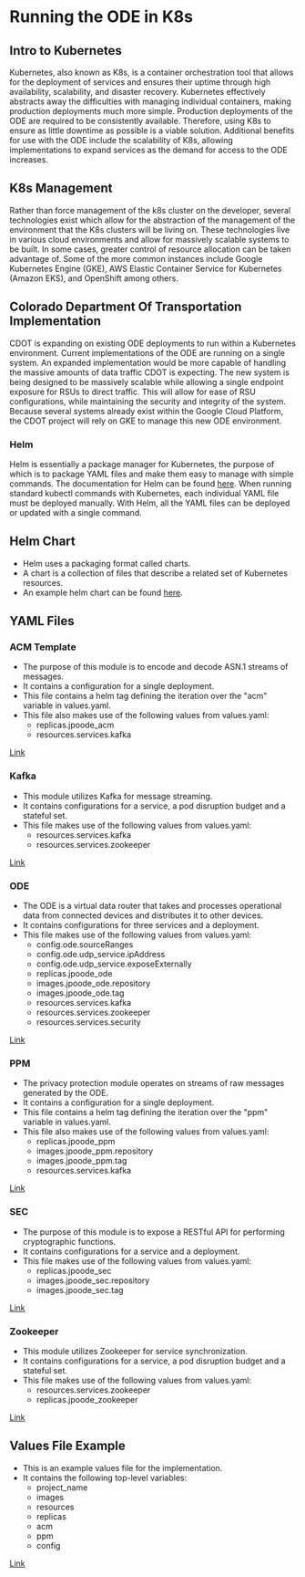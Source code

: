 # Running the ODE in K8s
## Intro to Kubernetes
Kubernetes, also known as K8s, is a container orchestration tool that allows for the deployment of services and ensures their uptime through high availability, scalability, and disaster recovery.
Kubernetes effectively abstracts away the difficulties with managing individual containers, making production deployments much more simple.
Production deployments of the ODE are required to be consistently available.
Therefore, using K8s to ensure as little downtime as possible is a viable solution.
Additional benefits for use with the ODE include the scalability of K8s, allowing implementations to expand services as the demand for access to the ODE increases.

## K8s Management
Rather than force management of the k8s cluster on the developer, several technologies exist which allow for the abstraction of the management of the environment that the K8s clusters will be living on.
These technologies live in various cloud environments and allow for massively scalable systems to be built.
In some cases, greater control of resource allocation can be taken advantage of.
Some of the more common instances include Google Kubernetes Engine (GKE), AWS Elastic Container Service for Kubernetes (Amazon EKS), and OpenShift among others.

## Colorado Department Of Transportation Implementation
CDOT is expanding on existing ODE deployments to run within a Kubernetes environment.
Current implementations of the ODE are running on a single system.
An expanded implementation would be more capable of handling the massive amounts of data traffic CDOT is expecting.
The new system is being designed to be massively scalable while allowing a single endpoint exposure for RSUs to direct traffic. 
This will allow for ease of RSU configurations, while maintaining the security and integrity of the system.
Because several systems already exist within the Google Cloud Platform, the CDOT project will rely on GKE to manage this new ODE environment.

### Helm
Helm is essentially a package manager for Kubernetes, the purpose of which is to package YAML files and make them easy to manage with simple commands.
The documentation for Helm can be found [here](https://helm.sh/docs/).
When running standard kubectl commands with Kubernetes, each individual YAML file must be deployed manually.
With Helm, all the YAML files can be deployed or updated with a single command.

## Helm Chart
- Helm uses a packaging format called charts.
- A chart is a collection of files that describe a related set of Kubernetes resources.
- An example helm chart can be found [here](k8s-demo/).

## YAML Files
### ACM Template
- The purpose of this module is to encode and decode ASN.1 streams of messages.
- It contains a configuration for a single deployment.
- This file contains a helm tag defining the iteration over the "acm" variable in values.yaml.
- This file also makes use of the following values from values.yaml:
  - replicas.jpoode_acm
  - resources.services.kafka

[Link](k8s-demo/templates/jpoode_acm_template.yaml)

### Kafka
- This module utilizes Kafka for message streaming.
- It contains configurations for a service, a pod disruption budget and a stateful set.
- This file makes use of the following values from values.yaml:
  - resources.services.kafka
  - resources.services.zookeeper

[Link](k8s-demo/templates/jpoode_kafka.yaml)

### ODE
- The ODE is a virtual data router that takes and processes operational data from connected devices and distributes it to other devices.
- It contains configurations for three services and a deployment.
- This file makes use of the following values from values.yaml:
  - config.ode.sourceRanges
  - config.ode.udp_service.ipAddress
  - config.ode.udp_service.exposeExternally
  - replicas.jpoode_ode
  - images.jpoode_ode.repository
  - images.jpoode_ode.tag
  - resources.services.kafka
  - resources.services.zookeeper
  - resources.services.security

[Link](k8s-demo/templates/jpoode_ode.yaml)

### PPM
- The privacy protection module operates on streams of raw messages generated by the ODE.
- It contains a configuration for a single deployment.
- This file contains a helm tag defining the iteration over the "ppm" variable in values.yaml.
- This file also makes use of the following values from values.yaml:
  - replicas.jpoode_ppm
  - images.jpoode_ppm.repository
  - images.jpoode_ppm.tag
  - resources.services.kafka

[Link](k8s-demo/templates/jpoode_ppm_template.yaml)

### SEC
- The purpose of this module is to expose a RESTful API for performing cryptographic functions.
- It contains configurations for a service and a deployment.
- This file makes use of the following values from values.yaml:
  - replicas.jpoode_sec
  - images.jpoode_sec.repository
  - images.jpoode_sec.tag

[Link](k8s-demo/templates/jpoode_sec.yaml)

### Zookeeper
- This module utilizes Zookeeper for service synchronization.
- It contains configurations for a service, a pod disruption budget and a stateful set.
- This file makes use of the following values from values.yaml:
  - resources.services.zookeeper
  - replicas.jpoode_zookeeper

[Link](k8s-demo/templates/jpoode_zookeeper.yaml)

## Values File Example
- This is an example values file for the implementation.
- It contains the following top-level variables:
  - project_name
  - images
  - resources
  - replicas
  - acm
  - ppm
  - config
    
[Link](k8s-demo/values.yaml)